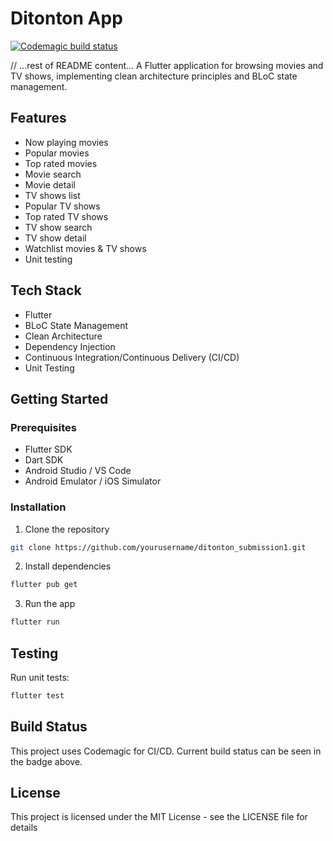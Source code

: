 # Ditonton App

[![Codemagic build status](https://api.codemagic.io/apps/68314cc6f9aae8967c530fde/release-workflow/status_badge.svg)](https://codemagic.io/app/68314cc6f9aae8967c530fde/release-workflow/latest_build)

// ...rest of README content...
A Flutter application for browsing movies and TV shows, implementing clean architecture principles and BLoC state management.

## Features

- Now playing movies
- Popular movies
- Top rated movies
- Movie search
- Movie detail
- TV shows list
- Popular TV shows
- Top rated TV shows 
- TV show search
- TV show detail
- Watchlist movies & TV shows
- Unit testing


## Tech Stack

- Flutter
- BLoC State Management
- Clean Architecture
- Dependency Injection
- Continuous Integration/Continuous Delivery (CI/CD)
- Unit Testing


## Getting Started

### Prerequisites

- Flutter SDK
- Dart SDK
- Android Studio / VS Code
- Android Emulator / iOS Simulator

### Installation

1. Clone the repository
```bash
git clone https://github.com/yourusername/ditonton_submission1.git
```

2. Install dependencies
```bash
flutter pub get
```

3. Run the app
```bash
flutter run
```

## Testing

Run unit tests:
```bash
flutter test
```

## Build Status

This project uses Codemagic for CI/CD. Current build status can be seen in the badge above.

## License

This project is licensed under the MIT License - see the LICENSE file for details